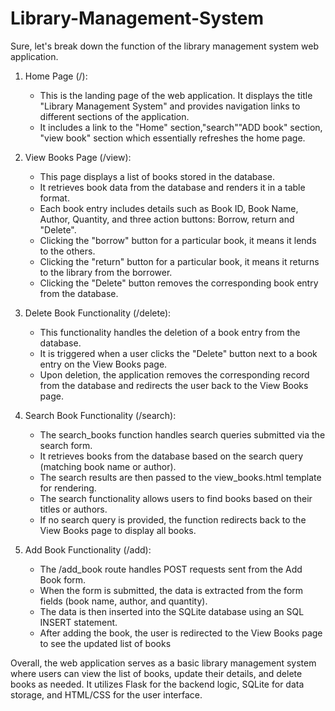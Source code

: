 # Library-Management-System
Sure, let's break down the function of the library management system web application.

1. Home Page (/): 
   - This is the landing page of the web application. It displays the title "Library Management System" and provides navigation links to different sections of the application.
   - It includes a link to the "Home" section,"search""ADD book" section, "view book" section which essentially refreshes the home page.

2. View Books Page (/view): 
   - This page displays a list of books stored in the database.
   - It retrieves book data from the database and renders it in a table format.
   - Each book entry includes details such as Book ID, Book Name, Author, Quantity, and three action buttons: Borrow, return and "Delete".
   - Clicking the "borrow" button for a particular book, it means it lends to the others.
   - Clicking the "return" button for a particular book, it means it returns to the library from the borrower.
   - Clicking the "Delete" button removes the corresponding book entry from the database.


3. Delete Book Functionality (/delete): 
   - This functionality handles the deletion of a book entry from the database.
   - It is triggered when a user clicks the "Delete" button next to a book entry on the View Books page.
   - Upon deletion, the application removes the corresponding record from the database and redirects the user back to the View Books page.

4. Search Book Functionality (/search): 
   - The search_books function handles search queries submitted via the search form.
   - It retrieves books from the database based on the search query (matching book name or author).
   - The search results are then passed to the view_books.html template for rendering.
   - The search functionality allows users to find books based on their titles or authors.
   - If no search query is provided, the function redirects back to the View Books page to display all books.

5. Add Book Functionality (/add):
   - The /add_book route handles POST requests sent from the Add Book form.
   - When the form is submitted, the data is extracted from the form fields (book name, author, and quantity).
   - The data is then inserted into the SQLite database using an SQL INSERT statement.
   - After adding the book, the user is redirected to the View Books page to see the updated list of books


Overall, the web application serves as a basic library management system where users can view the list of books, update their details, and delete books as needed. It utilizes Flask for the backend logic, SQLite for data storage, and HTML/CSS for the user interface.
